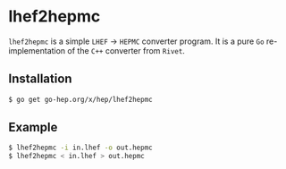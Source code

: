 lhef2hepmc
==========

``lhef2hepmc`` is a simple `LHEF` -> `HEPMC` converter program.
It is a pure ``Go`` re-implementation of the `C++` converter from
`Rivet`.

## Installation

```sh
$ go get go-hep.org/x/hep/lhef2hepmc
```

## Example

```sh
$ lhef2hepmc -i in.lhef -o out.hepmc
$ lhef2hepmc < in.lhef > out.hepmc
```

